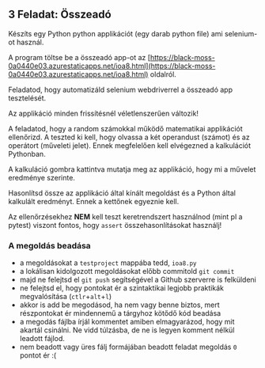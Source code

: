 ## 3 Feladat: Összeadó

Készíts egy Python python applikációt (egy darab python file) ami selenium-ot használ. 

A program töltse be a összeadó app-ot az [https://black-moss-0a0440e03.azurestaticapps.net/ioa8.html](https://black-moss-0a0440e03.azurestaticapps.net/ioa8.html) oldalról.

Feladatod, hogy automatizáld selenium webdriverrel a összeadó app tesztelését.

Az applikáció minden frissítésnél véletlenszerűen változik!

A feladatod, hogy a random számokkal működő matematikai applikációt ellenőrizd. A teszted ki kell, hogy olvassa a két operandust (számot) és az operátort (műveleti jelet). Ennek megfelelően kell elvégezned a kalkulációt Pythonban. 

A kalkuláció gombra kattintva mutatja meg az applikáció, hogy mi a művelet eredménye szerinte.

Hasonlítsd össze az applikáció által kínált megoldást és a Python által kalkulált eredményt. Ennek a kettőnek egyeznie kell.

Az ellenőrzésekhez __NEM__ kell teszt keretrendszert használnod (mint pl a pytest) viszont fontos, hogy `assert` összehasonlításokat használj!

### A megoldás beadása
* a megoldásokat a `testproject` mappába tedd, `ioa8.py`
* a lokálisan kidolgozott megoldásokat előbb commitold `git commit`
* majd ne felejtsd el `git push` segítségével a Github szerverre is felküldeni
* ne felejtsd el, hogy pontokat ér a szintaktikai legjobb praktikák megvalósítása (`ctlr`+`alt`+`l`)
* akkor is add be megodásod, ha nem vagy benne biztos, mert részpontokat ér mindennemű a tárgyhoz kötődő kód beadása
* a megodás fájlba írjál kommentet amiben elmagyarázod, hogy mit akartál csinálni. Ne vidd túlzásba, de ne is legyen komment nélkül leadott fájlod.
* nem beadott vagy üres fálj formájában beadott feladat megoldás `0` pontot ér :(